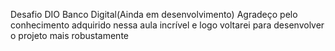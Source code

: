 Desafio DIO Banco Digital(Ainda em desenvolvimento)
Agradeço pelo conhecimento adquirido nessa aula incrível e logo voltarei para desenvolver o projeto mais robustamente
